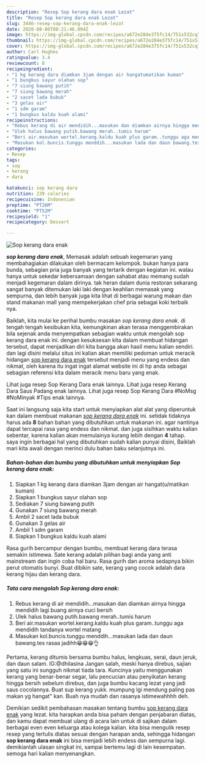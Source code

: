 ```yaml
---
description: "Resep Sop kerang dara enak Lezat"
title: "Resep Sop kerang dara enak Lezat"
slug: 3446-resep-sop-kerang-dara-enak-lezat
date: 2020-08-06T08:21:46.094Z
image: https://img-global.cpcdn.com/recipes/a672e284e375fc14/751x532cq70/sop-kerang-dara-enak-foto-resep-utama.jpg
thumbnail: https://img-global.cpcdn.com/recipes/a672e284e375fc14/751x532cq70/sop-kerang-dara-enak-foto-resep-utama.jpg
cover: https://img-global.cpcdn.com/recipes/a672e284e375fc14/751x532cq70/sop-kerang-dara-enak-foto-resep-utama.jpg
author: Carl Hughes
ratingvalue: 3.4
reviewcount: 8
recipeingredient:
- "1 kg kerang dara diamkan 3jam dengan air hangatumatikan kuman"
- "1 bungkus sayur olahan sop"
- "7 siung bawang putih"
- "7 siung bawang merah"
- "2 sacet lada bubuk"
- "3 gelas air"
- "1 sdm garam"
- "1 bungkus kaldu kuah alami"
recipeinstructions:
- "Rebus kerang di air mendidih...masukan dan diamkan airnya hingga mendidih lagi.buang airnya cuci bersih"
- "Ulek halus bawang putih.bawang merah..tumis harum"
- "Beri air.masukan wortel.kerang.kaldu kuah plus garam..tunggu aga mendidih tandanya wortel matang"
- "Masukan kol.buncis.tunggu menddih...masukan lada dan daun bawang.tes rasaa jadihh😁😁😁👌"
categories:
- Resep
tags:
- sop
- kerang
- dara

katakunci: sop kerang dara 
nutrition: 239 calories
recipecuisine: Indonesian
preptime: "PT26M"
cooktime: "PT52M"
recipeyield: "1"
recipecategory: Dessert

---
```



![Sop kerang dara enak](https://img-global.cpcdn.com/recipes/a672e284e375fc14/751x532cq70/sop-kerang-dara-enak-foto-resep-utama.jpg)

<b><i>sop kerang dara enak</i></b>, Memasak adalah sebuah kegemaran yang membahagiakan dilakukan oleh bermacam kelompok. bukan hanya para bunda, sebagian pria juga banyak yang tertarik dengan kegiatan ini. walau hanya untuk sekedar kebersamaan dengan sahabat atau memang sudah menjadi kegemaran dalam dirinya. tak heran dalam dunia restoran sekarang sangat banyak ditemukan laki laki dengan keahlian memasak yang sempurna, dan lebih banyak juga kita lihat di berbagai warung makan dan stand makanan mall yang mempekerjakan chef pria sebagai koki terbaik nya.

Baiklah, kita mulai ke perihal bumbu masakan <i>sop kerang dara enak</i>. di tengah tengah kesibukan kita, kemungkinan akan terasa menggembirakan bila sejenak anda menyempatkan sebagian waktu untuk mengolah sop kerang dara enak ini. dengan kesuksesan kita dalam membuat hidangan tersebut, dapat menjadikan diri kita bangga akan hasil menu kalian sendiri. dan lagi disini melalui situs ini kalian akan memiliki pedoman untuk meracik hidangan <u>sop kerang dara enak</u> tersebut menjadi menu yang endess dan nikmat, oleh karena itu ingat ingat alamat website ini di hp anda sebagai sebagian referensi kita dalam meracik menu baru yang enak.

Lihat juga resep Sop Kerang Dara enak lainnya. Lihat juga resep Kerang Dara Saus Padang enak lainnya. Lihat juga resep Sop Kerang Dara #NoMsg #NoMinyak #Tips enak lainnya.


Saat ini langsung saja kita start untuk menyiapkan alat alat yang diperuntuk kan dalam membuat makanan <u><i>sop kerang dara enak</i></u> ini. setidak tidaknya harus ada <b>8</b> bahan bahan yang dibutuhkan untuk makanan ini. agar nantinya dapat tercapai rasa yang endess dan nikmat. dan juga sisihkan waktu kalian sebentar, karena kalian akan memulainya kurang lebih dengan <b>4</b> tahap. saya ingin berbagai hal yang dibutuhkan sudah kalian punyai disini, Baiklah mari kita awali dengan merinci dulu bahan baku selanjutnya ini.

<!--inarticleads1-->

##### Bahan-bahan dan bumbu yang dibutuhkan untuk menyiapkan Sop kerang dara enak:

1. Siapkan 1 kg kerang dara diamkan 3jam dengan air hangat(u/matikan kuman)
1. Siapkan 1 bungkus sayur olahan sop
1. Sediakan 7 siung bawang putih
1. Gunakan 7 siung bawang merah
1. Ambil 2 sacet lada bubuk
1. Gunakan 3 gelas air
1. Ambil 1 sdm garam
1. Siapkan 1 bungkus kaldu kuah alami


Rasa gurih bercampur dengan bumbu, membuat kerang dara terasa semakin istimewa. Sate kerang adalah pilihan bagi anda yang anti mainstream dan ingin coba hal baru. Rasa gurih dan aroma sedapnya bikin perut otomatis bunyi. Buat dibikin sate, kerang yang cocok adalah dara kerang hijau dan kerang dara. 

<!--inarticleads2-->

##### Tata cara mengolah Sop kerang dara enak:

1. Rebus kerang di air mendidih...masukan dan diamkan airnya hingga mendidih lagi.buang airnya cuci bersih
1. Ulek halus bawang putih.bawang merah..tumis harum
1. Beri air.masukan wortel.kerang.kaldu kuah plus garam..tunggu aga mendidih tandanya wortel matang
1. Masukan kol.buncis.tunggu menddih...masukan lada dan daun bawang.tes rasaa jadihh😁😁😁👌


Pertama, kerang ditumis bersama bumbu halus, lengkuas, serai, daun jeruk, dan daun salam. IG:@dhilasina Jangan salah, meski hanya direbus, sajian yang satu ini sungguh nikmat tiada tara. Kuncinya yaitu menggunakan kerang yang benar-benar segar, lalu pencucian atau penyikatan kerang hingga bersih sebelum direbus, dan juga bumbu kacang lezat yang jadi saus cocolannya. Buat sup kerang yukk. mumpung lgi mendung paling pas makan yg hangat&#34; kan. Buah nya mudah dan rasanya istimewahhhh deh. 

Demikian sedikit pembahasan masakan tentang bumbu <u>sop kerang dara enak</u> yang lezat. kita harapkan anda bisa paham dengan penjabaran diatas, dan kamu dapat membuat ulang di acara lain untuk di sajikan dalam berbagai even even keluarga atau kolega kalian. kita bisa mengulik resep resep yang tertulis diatas sesuai dengan harapan anda, sehingga hidangan <b>sop kerang dara enak</b> ini bisa menjadi lebih endess dan sempurna lagi. demikianlah ulasan singkat ini, sampai bertemu lagi di lain kesempatan. semoga hari kalian menyenangkan.
